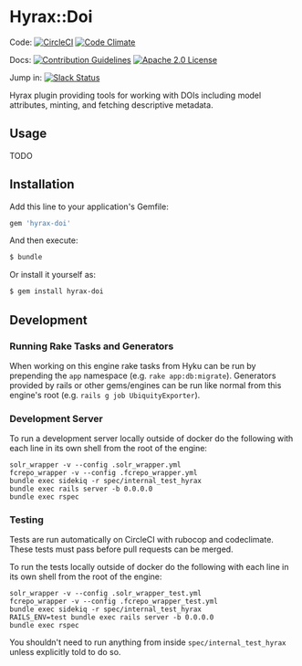 # Hyrax::Doi
Code: [![CircleCI](https://circleci.com/gh/ubiquitypress/hyrax-doi.svg?style=svg)](https://circleci.com/gh/ubiquitypress/hyrax-doi)
[![Code Climate](https://codeclimate.com/github/ubiquitypress/hyrax-doi/badges/gpa.svg)](https://codeclimate.com/github/ubiquitypress/hyrax-doi)


Docs: [![Contribution Guidelines](http://img.shields.io/badge/CONTRIBUTING-Guidelines-blue.svg)](./CONTRIBUTING.md)
[![Apache 2.0 License](http://img.shields.io/badge/APACHE2-license-blue.svg)](./LICENSE)

Jump in: [![Slack Status](http://slack.samvera.org/badge.svg)](http://slack.samvera.org/)

Hyrax plugin providing tools for working with DOIs including model attributes, minting, and fetching descriptive metadata.

## Usage
TODO

## Installation
Add this line to your application's Gemfile:

```ruby
gem 'hyrax-doi'
```

And then execute:
```bash
$ bundle
```

Or install it yourself as:
```bash
$ gem install hyrax-doi
```

## Development

### Running Rake Tasks and Generators
When working on this engine rake tasks from Hyku can be run by prepending the `app` namespace (e.g. `rake app:db:migrate`). Generators provided by rails or other gems/engines can be run like normal from this engine's root (e.g. `rails g job UbiquityExporter`).

### Development Server

To run a development server locally outside of docker do the following with each line in its own shell from the root of the engine:
```
solr_wrapper -v --config .solr_wrapper.yml
fcrepo_wrapper -v --config .fcrepo_wrapper.yml
bundle exec sidekiq -r spec/internal_test_hyrax
bundle exec rails server -b 0.0.0.0
bundle exec rspec
```

### Testing

Tests are run automatically on CircleCI with rubocop and codeclimate.  These tests must pass before pull requests can be merged.

To run the tests locally outside of docker do the following with each line in its own shell from the root of the engine:
```
solr_wrapper -v --config .solr_wrapper_test.yml
fcrepo_wrapper -v --config .fcrepo_wrapper_test.yml
bundle exec sidekiq -r spec/internal_test_hyrax
RAILS_ENV=test bundle exec rails server -b 0.0.0.0
bundle exec rspec
```
You shouldn't need to run anything from inside `spec/internal_test_hyrax` unless explicitly told to do so.